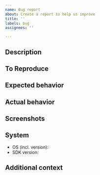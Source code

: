 ```yaml
---
name: Bug report
about: Create a report to help us improve
title: ''
labels: bug
assignees: ''

---
```


## Description

<!--A clear and concise description of what the bug is.-->

## To Reproduce

<!--Steps to reproduce the behavior:-->
<!--
1. Call '...'
2. With values '....'
3. Manipulate files '....'
4. See error
-->

## Expected behavior

<!--A clear and concise description of what you expected to happen.-->

## Actual behavior

<!--A clear and concise description of what actually happened.-->

## Screenshots

<!--If applicable, add screenshots to help explain your problem.-->

## System

- OS (incl. version): <!--e.g. macOS 10.15.0 -->
- SDK version: <!--e.g. 1.0.0-->

## Additional context

<!--Add any other context about the problem here.-->
